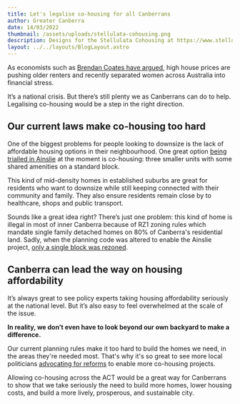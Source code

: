```yaml
---
title: Let's legalise co-housing for all Canberrans
author: Greater Canberra
date: 14/03/2022
thumbnail: /assets/uploads/stellulata-cohousing.png
description: Designs for the Stellulata Cohousing at https://www.stellulata.com.au
layout: ../../layouts/BlogLayout.astro
---
```

As economists such as [Brendan Coates have argued](https://grattan.edu.au/news/levelling-the-playing-field-its-time-for-a-national-shared-equity-scheme/), high house prices are pushing older renters and recently separated women across Australia into financial stress. 

It’s a national crisis. But there’s still plenty we as Canberrans can do to help. Legalising co-housing would be a step in the right direction.

## **Our current laws make co-housing too hard**

One of the biggest problems for people looking to downsize is the lack of affordable housing options in their neighbourhood. One great option [being trialled in Ainslie](https://www.stellulata.com.au) at the moment is co-housing: three smaller units with some shared amenities on a standard block.

This kind of mid-density homes in established suburbs are great for residents who want to downsize while still keeping connected with their community and family. They also ensure residents remain close by to healthcare, shops and public transport.

Sounds like a great idea right? There’s just one problem: this kind of home is illegal in most of inner Canberra because of RZ1 zoning rules which mandate single family detached homes on 80% of Canberra's residential land. Sadly, when the planning code was altered to enable the Ainslie project, [only a single block was rezoned](https://the-riotact.com/territory-plan-change-paves-way-for-ainslie-co-housing-proposal/).

## Canberra can lead the way on housing affordability

It’s always great to see policy experts taking housing affordability seriously at the national level. But it’s also easy to feel overwhelmed at the scale of the issue. 

**In reality, we don’t even have to look beyond our own backyard to make a difference.** 

Our current planning rules make it too hard to build the homes we need, in the areas they're needed most. That's why it's so great to see more local politicians [advocating for reforms](https://the-riotact.com/greens-less-than-impressed-with-governments-missed-co-housing-opportunity/535943) to enable more co-housing projects.

Allowing co-housing across the ACT would be a great way for Canberrans to show that we take seriously the need to build more homes, lower housing costs, and build a more lively, prosperous, and sustainable city.